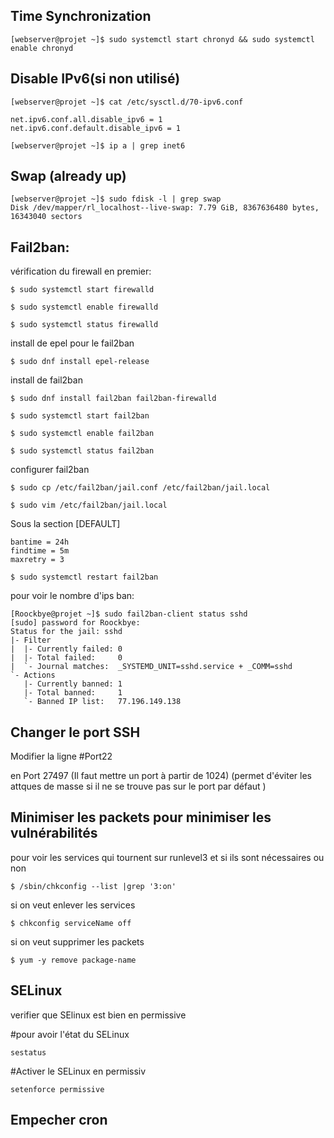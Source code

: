
## Time Synchronization

```
[webserver@projet ~]$ sudo systemctl start chronyd && sudo systemctl enable chronyd

```

## Disable IPv6(si non utilisé)

```
[webserver@projet ~]$ cat /etc/sysctl.d/70-ipv6.conf

net.ipv6.conf.all.disable_ipv6 = 1
net.ipv6.conf.default.disable_ipv6 = 1

[webserver@projet ~]$ ip a | grep inet6

```

## Swap (already up)

```
[webserver@projet ~]$ sudo fdisk -l | grep swap
Disk /dev/mapper/rl_localhost--live-swap: 7.79 GiB, 8367636480 bytes, 16343040 sectors

```

## Fail2ban:

vérification du firewall en premier:

```
$ sudo systemctl start firewalld
```
```
$ sudo systemctl enable firewalld
```
```
$ sudo systemctl status firewalld
```

install de epel pour le fail2ban

```
$ sudo dnf install epel-release
```

install de fail2ban

```
$ sudo dnf install fail2ban fail2ban-firewalld
```
```
$ sudo systemctl start fail2ban
```
```
$ sudo systemctl enable fail2ban
```
```
$ sudo systemctl status fail2ban
```

configurer fail2ban

```
$ sudo cp /etc/fail2ban/jail.conf /etc/fail2ban/jail.local
```
```
$ sudo vim /etc/fail2ban/jail.local
```
Sous la section [DEFAULT] 

```
bantime = 24h
findtime = 5m
maxretry = 3
```

```
$ sudo systemctl restart fail2ban
```

pour voir le nombre d'ips ban:

```
[Roockbye@projet ~]$ sudo fail2ban-client status sshd
[sudo] password for Roockbye:
Status for the jail: sshd
|- Filter
|  |- Currently failed: 0
|  |- Total failed:     0
|  `- Journal matches:  _SYSTEMD_UNIT=sshd.service + _COMM=sshd
`- Actions
   |- Currently banned: 1
   |- Total banned:     1
   `- Banned IP list:   77.196.149.138
```

## Changer le port SSH

Modifier la ligne #Port22

en Port 27497 (Il faut mettre un port à partir de 1024)
(permet d'éviter les attques de masse si il ne se trouve pas sur le port par défaut )

## Minimiser les packets pour minimiser les vulnérabilités

pour voir les services qui tournent sur runlevel3 et si ils sont nécessaires ou non

```
$ /sbin/chkconfig --list |grep '3:on'
```
si on veut enlever les services
```
$ chkconfig serviceName off
```
si on veut supprimer les packets
```
$ yum -y remove package-name
```

## SELinux

verifier que SElinux est bien en permissive

#pour avoir l'état du SELinux
```
sestatus 
```
#Activer le SELinux en permissiv
```
setenforce permissive 
```

## Empecher cron

```

```
